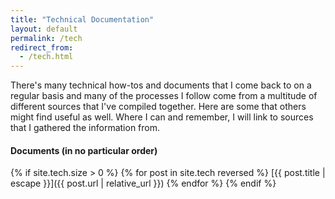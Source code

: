 ```yaml
---
title: "Technical Documentation"
layout: default
permalink: /tech
redirect_from:
  - /tech.html
---
```


There's many technical how-tos and documents that I come back to on a regular
basis and many of the processes I follow come from a multitude of different
sources that I've compiled together.  Here are some that others might find
useful as well. Where I can and remember, I will link to sources that I gathered
the information from.


#### Documents (in no particular order)
{% if site.tech.size > 0 %}
{% for post in site.tech reversed %}
[{{ post.title | escape }}]({{ post.url | relative_url }})
{% endfor %}
{% endif %}
